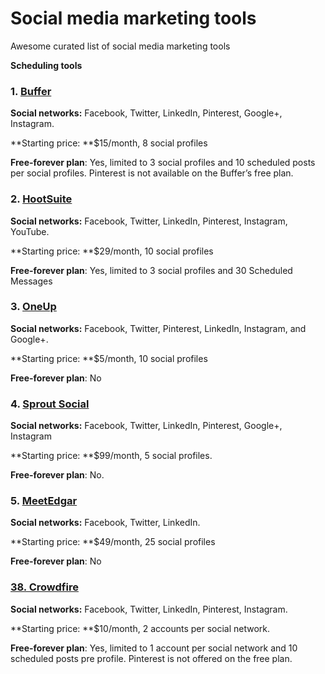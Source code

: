 # Social media marketing tools
Awesome curated list of social media marketing tools

**Scheduling tools**

### 1. [Buffer](https://buffer.com/)

**Social networks:** Facebook, Twitter, LinkedIn, Pinterest, Google+, Instagram.

**Starting price: **$15/month, 8 social profiles

**Free-forever plan**: Yes, limited to 3 social profiles and 10 scheduled posts per social profiles. Pinterest is not available on the Buffer’s free plan.

### 2. [HootSuite](https://hootsuite.com/)

**Social networks:** Facebook, Twitter, LinkedIn, Pinterest, Instagram, YouTube.

**Starting price: **$29/month, 10 social profiles

**Free-forever plan**: Yes, limited to 3 social profiles and 30 Scheduled Messages

### 3. [OneUp](https://www.oneupapp.io)

**Social networks:** Facebook, Twitter, Pinterest, LinkedIn, Instagram, and Google+.

**Starting price: **$5/month, 10 social profiles

**Free-forever plan**: No

### 4. [Sprout Social](https://sproutsocial.com/)

**Social networks:** Facebook, Twitter, LinkedIn, Pinterest, Google+, Instagram

**Starting price: **$99/month, 5 social profiles.

**Free-forever plan**: No.

### 5. [MeetEdgar](https://meetedgar.com/)

**Social networks:** Facebook, Twitter, LinkedIn.

**Starting price: **$49/month, 25 social profiles

**Free-forever plan**: No

### [38. Crowdfire](https://www.crowdfireapp.com/)

**Social networks:** Facebook, Twitter, LinkedIn, Pinterest, Instagram.

**Starting price: **$10/month, 2 accounts per social network.

**Free-forever plan**: Yes, limited to 1 account per social network and 10 scheduled posts pre profile. Pinterest is not offered on the free plan.

